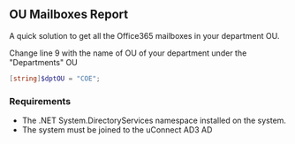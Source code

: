 ## OU Mailboxes Report

A quick solution to get all the Office365 mailboxes in your department OU. 

Change line 9 with the name of OU of your department under the "Departments" OU
```powershell
[string]$dptOU = "COE";
```

### Requirements

- The .NET System.DirectoryServices namespace installed on the system.
- The system must be joined to the uConnect AD3 AD